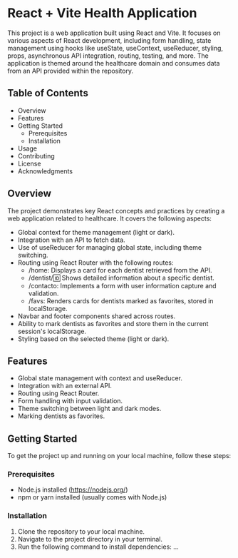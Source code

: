 # React + Vite Health Application

This project is a web application built using React and Vite. It focuses on various aspects of React development, including form handling, state management using hooks like useState, useContext, useReducer, styling, props, asynchronous API integration, routing, testing, and more. The application is themed around the healthcare domain and consumes data from an API provided within the repository.

## Table of Contents
- Overview
- Features
- Getting Started
  - Prerequisites
  - Installation
- Usage
- Contributing
- License
- Acknowledgments

## Overview
The project demonstrates key React concepts and practices by creating a web application related to healthcare. It covers the following aspects:

- Global context for theme management (light or dark).
- Integration with an API to fetch data.
- Use of useReducer for managing global state, including theme switching.
- Routing using React Router with the following routes:
  - /home: Displays a card for each dentist retrieved from the API.
  - /dentist/:id: Shows detailed information about a specific dentist.
  - /contacto: Implements a form with user information capture and validation.
  - /favs: Renders cards for dentists marked as favorites, stored in localStorage.
- Navbar and footer components shared across routes.
- Ability to mark dentists as favorites and store them in the current session's localStorage.
- Styling based on the selected theme (light or dark).

## Features
- Global state management with context and useReducer.
- Integration with an external API.
- Routing using React Router.
- Form handling with input validation.
- Theme switching between light and dark modes.
- Marking dentists as favorites.

## Getting Started
To get the project up and running on your local machine, follow these steps:

### Prerequisites
- Node.js installed (https://nodejs.org/)
- npm or yarn installed (usually comes with Node.js)

### Installation
1. Clone the repository to your local machine.
2. Navigate to the project directory in your terminal.
3. Run the following command to install dependencies:
...